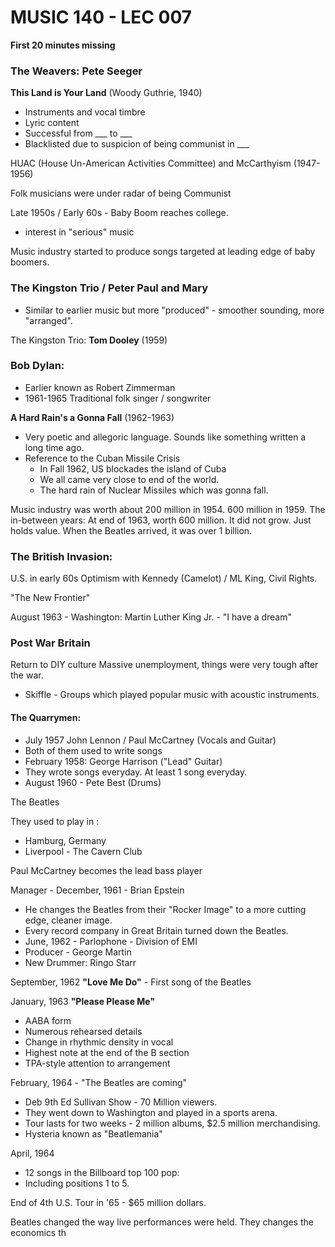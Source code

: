 # MUSIC 140 - LEC 007

**First 20 minutes missing**

### The Weavers: Pete Seeger
**This Land is Your Land** (Woody Guthrie, 1940)
- Instruments and vocal timbre
- Lyric content
- Successful from ___  to  ___
- Blacklisted due to suspicion of being communist in ___

HUAC (House Un-American Activities Committee) and McCarthyism (1947-1956)

Folk musicians were under radar of being Communist

Late 1950s / Early 60s - Baby Boom reaches college.
- interest in "serious" music

Music industry started to produce songs targeted at leading edge of baby boomers. 

### The Kingston Trio / Peter Paul and Mary
- Similar to earlier music but more "produced" - smoother sounding, more "arranged".

The Kingston Trio: **Tom Dooley** (1959)


### Bob Dylan:
- Earlier known as Robert Zimmerman
- 1961-1965 Traditional folk singer / songwriter

**A Hard Rain's a Gonna Fall** (1962-1963)
- Very poetic and allegoric language. Sounds like something written a long time ago.
- Reference to the Cuban Missile Crisis
  - In Fall 1962, US blockades the island of Cuba
  - We all came very close to end of the world.
  - The hard rain of Nuclear Missiles which was gonna fall.

Music industry was worth about 200 million in 1954. 600 million in 1959.
The in-between years: At end of 1963, worth 600 million. It did not grow. Just holds value.
When the Beatles arrived, it was over 1 billion.

### The British Invasion:
U.S. in early 60s
Optimism with Kennedy (Camelot) / ML King, Civil Rights.

"The New Frontier"

August 1963 - Washington: Martin Luther King Jr. - "I have a dream"

### Post War Britain
Return to DIY culture
Massive unemployment, things were very tough after the war.

- Skiffle - Groups which played popular music with acoustic instruments.

#### The Quarrymen:
- July 1957 John Lennon / Paul McCartney (Vocals and Guitar)
- Both of them used to write songs
- February 1958: George Harrison ("Lead" Guitar)
- They wrote songs everyday. At least 1 song everyday.
- August 1960 - Pete Best (Drums)

The Beatles

They used to play in :
- Hamburg, Germany
- Liverpool - The Cavern Club

Paul McCartney becomes the lead bass player

Manager - December, 1961 - Brian Epstein
- He changes the Beatles from their "Rocker Image" to a more cutting edge, cleaner image.
- Every record company in Great Britain turned down the Beatles.
- June, 1962 - Parlophone - Division of EMI
- Producer - George Martin
- New Drummer: Ringo Starr

September, 1962 **"Love Me Do"** - First song of the Beatles

January, 1963 **"Please Please Me"**
- AABA form
- Numerous rehearsed details
- Change in rhythmic density in vocal
- Highest note at the end of the B section
- TPA-style attention to arrangement

February, 1964 - "The Beatles are coming"
- Deb 9th Ed Sullivan Show - 70 Million viewers.
- They went down to Washington and played in a sports arena.
- Tour lasts for two weeks - 2 million albums, $2.5 million merchandising.
- Hysteria known as "Beatlemania"

April, 1964
- 12 songs in the Billboard top 100 pop:
- Including positions 1 to 5.

End of 4th U.S. Tour in '65 - $65 million dollars.

Beatles changed the way live performances were held. They changes the economics th
<!--stackedit_data:
eyJoaXN0b3J5IjpbMTM5MzM0MDUzOSwtMTIyMjg4ODU3NCwxMz
YzOTkxODcsMjAyMjE0ODM1NSwtNjMwMjM2Njg5LDU5MjQ2MDYy
LDE4ODg0NTY3MjksLTY1NzQ2MzcxNyw4MDc2NjI0MjIsMzYyOD
AyNTk5LDM1MzgwNDEwOCw1MzAwNzIzNzcsLTE1OTUzMDM0MzUs
LTc0NTM5NDE4MywtMTYwNTc5NjcwNCwtNzg4ODY0NDEzLC0xMz
c2NTg5MzIwLC0zOTE4MTczNzksLTQ2NjQ4NzM3NSwxNDcyNzAx
MzY1XX0=
-->